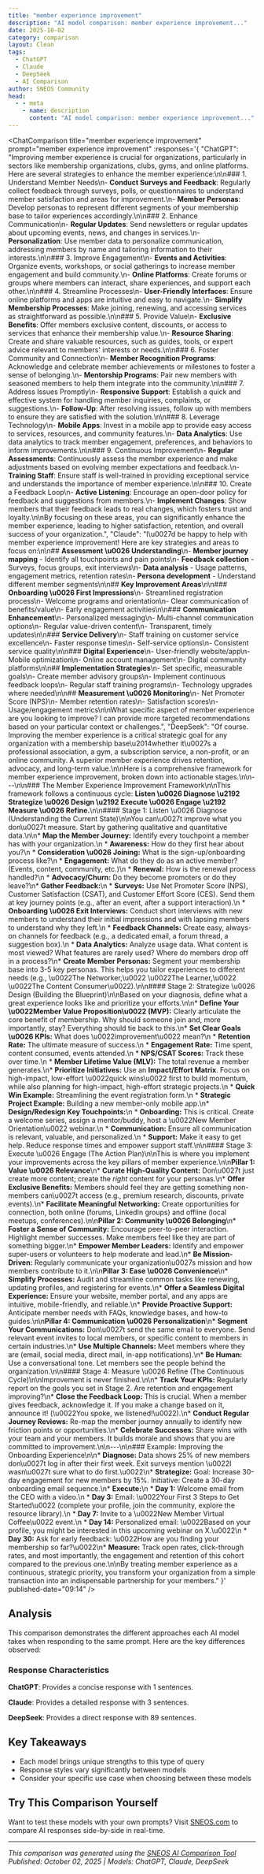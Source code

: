 ```yaml
---
title: "member experience improvement"
description: "AI model comparison: member experience improvement..."
date: 2025-10-02
category: comparison
layout: Clean
tags:
  - ChatGPT
  - Claude
  - DeepSeek
  - AI Comparison
author: SNEOS Community
head:
  - - meta
    - name: description
      content: "AI model comparison: member experience improvement..."
---
```


<ChatComparison
  title="member experience improvement"
  prompt="member experience improvement"
  :responses='{
    "ChatGPT": "Improving member experience is crucial for organizations, particularly in sectors like membership organizations, clubs, gyms, and online platforms. Here are several strategies to enhance the member experience:\n\n### 1. Understand Member Needs\n- **Conduct Surveys and Feedback**: Regularly collect feedback through surveys, polls, or questionnaires to understand member satisfaction and areas for improvement.\n- **Member Personas**: Develop personas to represent different segments of your membership base to tailor experiences accordingly.\n\n### 2. Enhance Communication\n- **Regular Updates**: Send newsletters or regular updates about upcoming events, news, and changes in services.\n- **Personalization**: Use member data to personalize communication, addressing members by name and tailoring information to their interests.\n\n### 3. Improve Engagement\n- **Events and Activities**: Organize events, workshops, or social gatherings to increase member engagement and build community.\n- **Online Platforms**: Create forums or groups where members can interact, share experiences, and support each other.\n\n### 4. Streamline Processes\n- **User-Friendly Interfaces**: Ensure online platforms and apps are intuitive and easy to navigate.\n- **Simplify Membership Processes**: Make joining, renewing, and accessing services as straightforward as possible.\n\n### 5. Provide Value\n- **Exclusive Benefits**: Offer members exclusive content, discounts, or access to services that enhance their membership value.\n- **Resource Sharing**: Create and share valuable resources, such as guides, tools, or expert advice relevant to members' interests or needs.\n\n### 6. Foster Community and Connection\n- **Member Recognition Programs**: Acknowledge and celebrate member achievements or milestones to foster a sense of belonging.\n- **Mentorship Programs**: Pair new members with seasoned members to help them integrate into the community.\n\n### 7. Address Issues Promptly\n- **Responsive Support**: Establish a quick and effective system for handling member inquiries, complaints, or suggestions.\n- **Follow-Up**: After resolving issues, follow up with members to ensure they are satisfied with the solution.\n\n### 8. Leverage Technology\n- **Mobile Apps**: Invest in a mobile app to provide easy access to services, resources, and community features.\n- **Data Analytics**: Use data analytics to track member engagement, preferences, and behaviors to inform improvements.\n\n### 9. Continuous Improvement\n- **Regular Assessments**: Continuously assess the member experience and make adjustments based on evolving member expectations and feedback.\n- **Training Staff**: Ensure staff is well-trained in providing exceptional service and understands the importance of member experience.\n\n### 10. Create a Feedback Loop\n- **Active Listening**: Encourage an open-door policy for feedback and suggestions from members.\n- **Implement Changes**: Show members that their feedback leads to real changes, which fosters trust and loyalty.\n\nBy focusing on these areas, you can significantly enhance the member experience, leading to higher satisfaction, retention, and overall success of your organization.",
    "Claude": "I\u0027d be happy to help with member experience improvement! Here are key strategies and areas to focus on:\n\n## **Assessment \u0026 Understanding**\n- **Member journey mapping** - Identify all touchpoints and pain points\n- **Feedback collection** - Surveys, focus groups, exit interviews\n- **Data analysis** - Usage patterns, engagement metrics, retention rates\n- **Persona development** - Understand different member segments\n\n## **Key Improvement Areas**\n\n### **Onboarding \u0026 First Impressions**\n- Streamlined registration process\n- Welcome programs and orientation\n- Clear communication of benefits/value\n- Early engagement activities\n\n### **Communication Enhancement**\n- Personalized messaging\n- Multi-channel communication options\n- Regular value-driven content\n- Transparent, timely updates\n\n### **Service Delivery**\n- Staff training on customer service excellence\n- Faster response times\n- Self-service options\n- Consistent service quality\n\n### **Digital Experience**\n- User-friendly website/app\n- Mobile optimization\n- Online account management\n- Digital community platforms\n\n## **Implementation Strategies**\n- Set specific, measurable goals\n- Create member advisory groups\n- Implement continuous feedback loops\n- Regular staff training programs\n- Technology upgrades where needed\n\n## **Measurement \u0026 Monitoring**\n- Net Promoter Score (NPS)\n- Member retention rates\n- Satisfaction scores\n- Usage/engagement metrics\n\nWhat specific aspect of member experience are you looking to improve? I can provide more targeted recommendations based on your particular context or challenges.",
    "DeepSeek": "Of course. Improving the member experience is a critical strategic goal for any organization with a membership base\u2014whether it\u0027s a professional association, a gym, a subscription service, a non-profit, or an online community. A superior member experience drives retention, advocacy, and long-term value.\n\nHere is a comprehensive framework for member experience improvement, broken down into actionable stages.\n\n---\n\n### The Member Experience Improvement Framework\n\nThis framework follows a continuous cycle: **Listen \u0026 Diagnose \u2192 Strategize \u0026 Design \u2192 Execute \u0026 Engage \u2192 Measure \u0026 Refine.**\n\n#### Stage 1: Listen \u0026 Diagnose (Understanding the Current State)\n\nYou can\u0027t improve what you don\u0027t measure. Start by gathering qualitative and quantitative data.\n\n*   **Map the Member Journey:** Identify every touchpoint a member has with your organization.\n    *   **Awareness:** How do they first hear about you?\n    *   **Consideration \u0026 Joining:** What is the sign-up/onboarding process like?\n    *   **Engagement:** What do they do as an active member? (Events, content, community, etc.)\n    *   **Renewal:** How is the renewal process handled?\n    *   **Advocacy/Churn:** Do they become promoters or do they leave?\n*   **Gather Feedback:**\n    *   **Surveys:** Use Net Promoter Score (NPS), Customer Satisfaction (CSAT), and Customer Effort Score (CES). Send them at key journey points (e.g., after an event, after a support interaction).\n    *   **Onboarding \u0026 Exit Interviews:** Conduct short interviews with new members to understand their initial impressions and with lapsing members to understand why they left.\n    *   **Feedback Channels:** Create easy, always-on channels for feedback (e.g., a dedicated email, a forum thread, a suggestion box).\n    *   **Data Analytics:** Analyze usage data. What content is most viewed? What features are rarely used? Where do members drop off in a process?\n*   **Create Member Personas:** Segment your membership base into 3-5 key personas. This helps you tailor experiences to different needs (e.g., \u0022The Networker,\u0022 \u0022The Learner,\u0022 \u0022The Content Consumer\u0022).\n\n#### Stage 2: Strategize \u0026 Design (Building the Blueprint)\n\nBased on your diagnosis, define what a great experience looks like and prioritize your efforts.\n\n*   **Define Your \u0022Member Value Proposition\u0022 (MVP):** Clearly articulate the core benefit of membership. Why should someone join and, more importantly, stay? Everything should tie back to this.\n*   **Set Clear Goals \u0026 KPIs:** What does \u0022improvement\u0022 mean?\n    *   **Retention Rate:** The ultimate measure of success.\n    *   **Engagement Rate:** Time spent, content consumed, events attended.\n    *   **NPS/CSAT Scores:** Track these over time.\n    *   **Member Lifetime Value (MLV):** The total revenue a member generates.\n*   **Prioritize Initiatives:** Use an **Impact/Effort Matrix**. Focus on high-impact, low-effort \u0022quick wins\u0022 first to build momentum, while also planning for high-impact, high-effort strategic projects.\n    *   **Quick Win Example:** Streamlining the event registration form.\n    *   **Strategic Project Example:** Building a new member-only mobile app.\n*   **Design/Redesign Key Touchpoints:**\n    *   **Onboarding:** This is critical. Create a welcome series, assign a mentor/buddy, host a \u0022New Member Orientation\u0022 webinar.\n    *   **Communication:** Ensure all communication is relevant, valuable, and personalized.\n    *   **Support:** Make it easy to get help. Reduce response times and empower support staff.\n\n#### Stage 3: Execute \u0026 Engage (The Action Plan)\n\nThis is where you implement your improvements across the key pillars of member experience.\n\n**Pillar 1: Value \u0026 Relevance**\n*   **Curate High-Quality Content:** Don\u0027t just create more content; create the *right* content for your personas.\n*   **Offer Exclusive Benefits:** Members should feel they are getting something non-members can\u0027t access (e.g., premium research, discounts, private events).\n*   **Facilitate Meaningful Networking:** Create opportunities for connection, both online (forums, LinkedIn groups) and offline (local meetups, conferences).\n\n**Pillar 2: Community \u0026 Belonging**\n*   **Foster a Sense of Community:** Encourage peer-to-peer interaction. Highlight member successes. Make members feel like they are part of something bigger.\n*   **Empower Member Leaders:** Identify and empower super-users or volunteers to help moderate and lead.\n*   **Be Mission-Driven:** Regularly communicate your organization\u0027s mission and how members contribute to it.\n\n**Pillar 3: Ease \u0026 Convenience**\n*   **Simplify Processes:** Audit and streamline common tasks like renewing, updating profiles, and registering for events.\n*   **Offer a Seamless Digital Experience:** Ensure your website, member portal, and any apps are intuitive, mobile-friendly, and reliable.\n*   **Provide Proactive Support:** Anticipate member needs with FAQs, knowledge bases, and how-to guides.\n\n**Pillar 4: Communication \u0026 Personalization**\n*   **Segment Your Communications:** Don\u0027t send the same email to everyone. Send relevant event invites to local members, or specific content to members in certain industries.\n*   **Use Multiple Channels:** Meet members where they are (email, social media, direct mail, in-app notifications).\n*   **Be Human:** Use a conversational tone. Let members see the people behind the organization.\n\n#### Stage 4: Measure \u0026 Refine (The Continuous Cycle)\n\nImprovement is never finished.\n\n*   **Track Your KPIs:** Regularly report on the goals you set in Stage 2. Are retention and engagement improving?\n*   **Close the Feedback Loop:** This is crucial. When a member gives feedback, acknowledge it. If you make a change based on it, announce it! (\u0022You spoke, we listened!\u0022).\n*   **Conduct Regular Journey Reviews:** Re-map the member journey annually to identify new friction points or opportunities.\n*   **Celebrate Successes:** Share wins with your team and your members. It builds morale and shows that you are committed to improvement.\n\n---\n\n### Example: Improving the Onboarding Experience\n\n*   **Diagnose:** Data shows 25% of new members don\u0027t log in after their first week. Exit surveys mention \u0022I wasn\u0027t sure what to do first.\u0022\n*   **Strategize:** Goal: Increase 30-day engagement for new members by 15%. Initiative: Create a 30-day onboarding email sequence.\n*   **Execute:**\n    *   **Day 1:** Welcome email from the CEO with a video.\n    *   **Day 3:** Email: \u0022Your First 3 Steps to Get Started\u0022 (complete your profile, join the community, explore the resource library).\n    *   **Day 7:** Invite to a \u0022New Member Virtual Coffee\u0022 event.\n    *   **Day 14:** Personalized email: \u0022Based on your profile, you might be interested in this upcoming webinar on X.\u0022\n    *   **Day 30:** Ask for early feedback: \u0022How are you finding your membership so far?\u0022\n*   **Measure:** Track open rates, click-through rates, and most importantly, the engagement and retention of this cohort compared to the previous one.\n\nBy treating member experience as a continuous, strategic priority, you transform your organization from a simple transaction into an indispensable partnership for your members."
  }'
  published-date="09:14"
/>

## Analysis

This comparison demonstrates the different approaches each AI model takes when responding to the same prompt. Here are the key differences observed:

### Response Characteristics

**ChatGPT**: Provides a concise response with 1 sentences. 

**Claude**: Provides a detailed response with 3 sentences. 

**DeepSeek**: Provides a direct response with 89 sentences. 

## Key Takeaways

- Each model brings unique strengths to this type of query
- Response styles vary significantly between models
- Consider your specific use case when choosing between these models

## Try This Comparison Yourself

Want to test these models with your own prompts? Visit [SNEOS.com](https://sneos.com) to compare AI responses side-by-side in real-time.

---

*This comparison was generated using the [SNEOS AI Comparison Tool](https://sneos.com)*
*Published: October 02, 2025 | Models: ChatGPT, Claude, DeepSeek*
